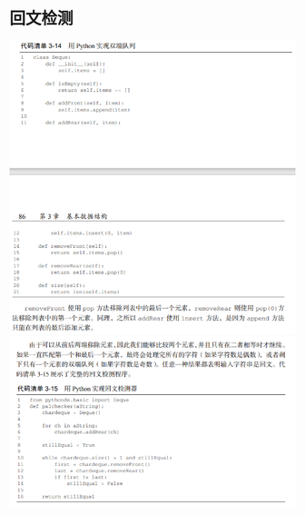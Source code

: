 # 回文检测

![](https://github.com/Wangxinqian/Andy-s-Learning-SpaCE/blob/main/LeetCode/Image/Deque.PNG)
![](https://github.com/Wangxinqian/Andy-s-Learning-SpaCE/blob/main/LeetCode/Image/%E5%9B%9E%E6%96%87%E6%A3%80%E6%B5%8B%E5%99%A8.PNG)
